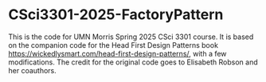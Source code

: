 # CSci3301-2025-FactoryPattern
This is the code for UMN Morris Spring 2025 CSci 3301 course. It is based on the companion code for the Head First Design Patterns book https://wickedlysmart.com/head-first-design-patterns/, with a few modifications. The credit for the original code goes to Elisabeth Robson and her coauthors.
